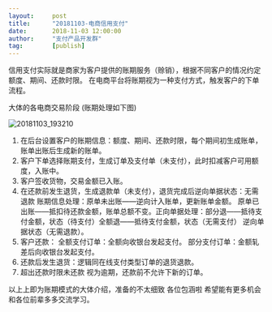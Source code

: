 ```yaml
---  
layout:     post   
title:      "20181103-电商信用支付"  
date:       2018-11-03 12:00:00  
author:     "支付产品开发群"  
tag:		[publish] 
---
```

信用支付实际就是商家为客户提供的账期服务（赊销），根据不同客户的情况约定额度、期间、还款时限。 在电商平台将账期视为一种支付方式，触发客户的下单流程。

大体的各电商交易阶段 (账期处理如下图)

![20181103_193210](http://static.cocolian.cn/img/20181103_193210.png)
1. 在后台设置客户的账期信息：额度、期间、还款时限，每个期间初生成账单，账单出账后生成新的账单。 
2. 客户下单选择账期支付，生成订单及支付单（未支付），此时扣减客户可用额度，入账中。 
3. 客户签收货物，交易金额已入账。
4. 在还款前发生退货，生成退款单（未支付），退货完成后逆向单据状态：无需退款 账期信息处理：原单未出账——逆向计入账单，更新账单金额。 原单已出账——抵扣待还款金额，账单总额不变。正向单据处理：部分退——抵待支付金额，状态（待支付）全额退——抵待支付金额，状态（无需支付）  逆向单据状态（无需退款）。
5. 客户还款：  全额支付订单：全额向收银台发起支付。  部分支付订单：金额轧差后向收银台发起支付。 
6. 还款后发生退货：逻辑同在线支付类型订单的退货退款。
7. 超出还款时限未还款 视为逾期，还款前不允许下新的订单。

以上上即为账期模式的大体介绍，准备的不太细致 各位包涵啦 希望能有更多机会和各位前辈多多交流学习。